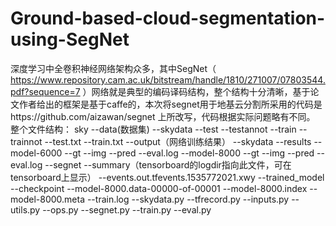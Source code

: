 # Ground-based-cloud-segmentation-using-SegNet
深度学习中全卷积神经网络架构众多，其中SegNet（ https://www.repository.cam.ac.uk/bitstream/handle/1810/271007/07803544.pdf?sequence=7 ）网络就是典型的编码译码结构，整个结构十分清晰，基于论文作者给出的框架是基于caffe的，本次将segnet用于地基云分割所采用的代码是https://github.com/aizawan/segnet 上所改写，代码根据实际问题略有不同。
整个文件结构：
sky
  --data(数据集)
    --skydata
      --test
      --testannot
      --train
      --trainnot
      --test.txt
      --train.txt
  --output（网络训练结果）
    --skydata
      --results
        --model-6000
          --gt
          --img
          --pred
          --eval.log
        --model-8000
          --gt
          --img
          --pred
          --eval.log
      --segnet
        --summary（tensorboard的logdir指向此文件，可在tensorboard上显示）
          --events.out.tfevents.1535772021.xwy
        --trained_model
          --checkpoint
          --model-8000.data-00000-of-00001
          --model-8000.index
          --model-8000.meta
        --train.log
  --skydata.py
  --tfrecord.py
  --inputs.py
  --utils.py
  --ops.py
  --segnet.py
  --train.py
  --eval.py
  
